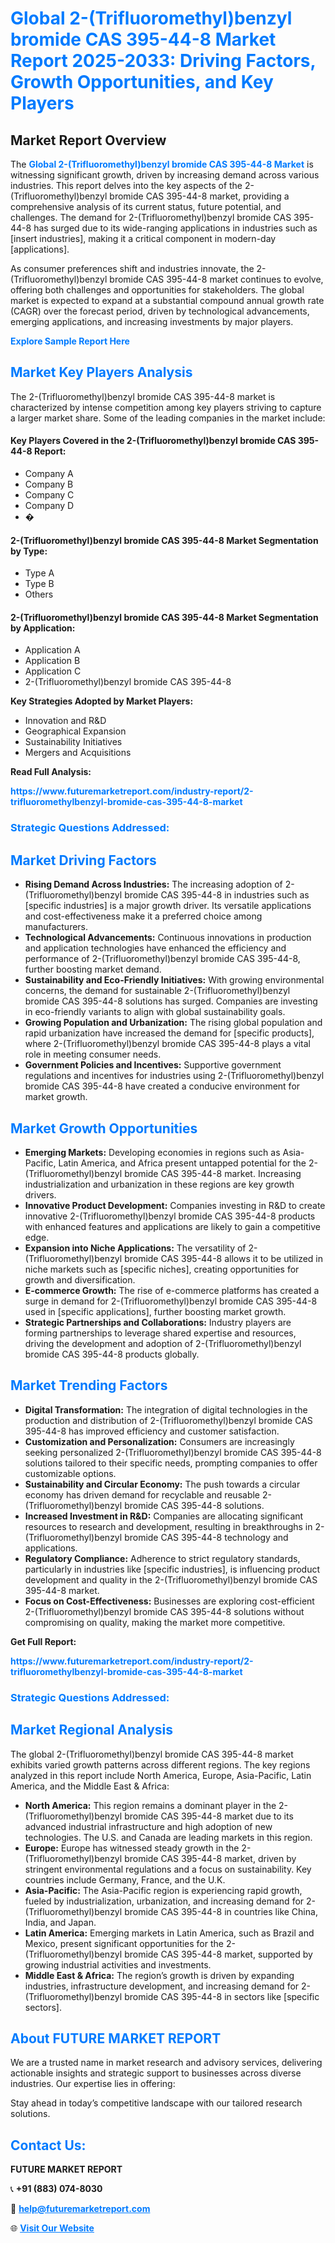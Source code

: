 <h1 style="color: #007BFF;">Global 2-(Trifluoromethyl)benzyl bromide CAS 395-44-8 Market Report 2025-2033: Driving Factors, Growth Opportunities, and Key Players</h1>

<section id="overview">
<h2>Market Report Overview</h2>
<p>The <a href="https://www.futuremarketreport.com/industry-report/2-trifluoromethylbenzyl-bromide-cas-395-44-8-market" style="color: #007BFF; text-decoration: none;"><strong>Global 2-(Trifluoromethyl)benzyl bromide CAS 395-44-8 Market</strong></a> is witnessing significant growth, driven by increasing demand across various industries. This report delves into the key aspects of the 2-(Trifluoromethyl)benzyl bromide CAS 395-44-8 market, providing a comprehensive analysis of its current status, future potential, and challenges. The demand for 2-(Trifluoromethyl)benzyl bromide CAS 395-44-8 has surged due to its wide-ranging applications in industries such as [insert industries], making it a critical component in modern-day [applications].</p>
<p>As consumer preferences shift and industries innovate, the 2-(Trifluoromethyl)benzyl bromide CAS 395-44-8 market continues to evolve, offering both challenges and opportunities for stakeholders. The global market is expected to expand at a substantial compound annual growth rate (CAGR) over the forecast period, driven by technological advancements, emerging applications, and increasing investments by major players.</p>
</section>

<section id="overview">
<p><a href="https://www.futuremarketreport.com/request-sample/reportId=112513" style="color: #007BFF; text-decoration: none;"><strong>Explore Sample Report Here</strong></a></p>
</section>

<section id="key-players">
<h2 style="color: #007BFF;">Market Key Players Analysis</h2>
<p>The 2-(Trifluoromethyl)benzyl bromide CAS 395-44-8 market is characterized by intense competition among key players striving to capture a larger market share. Some of the leading companies in the market include:</p>
<h4>Key Players Covered in the 2-(Trifluoromethyl)benzyl bromide CAS 395-44-8 Report:</h4>
<ul><li>Company A</li><li>Company B</li><li>Company C</li><li>Company D</li><li>�</li></ul>
<h4>2-(Trifluoromethyl)benzyl bromide CAS 395-44-8 Market Segmentation by Type:</h4>
<ul><li>Type A</li><li>Type B</li><li>Others</li></ul>

<h4>2-(Trifluoromethyl)benzyl bromide CAS 395-44-8 Market Segmentation by Application:</h4>
<ul><li>Application A</li><li>Application B</li><li>Application C</li><li>2-(Trifluoromethyl)benzyl bromide CAS 395-44-8</li></ul>
<p><strong>Key Strategies Adopted by Market Players:</strong></p>
<ul>
<li>Innovation and R&D</li>
<li>Geographical Expansion</li>
<li>Sustainability Initiatives</li>
<li>Mergers and Acquisitions</li>
</ul>
</section>

<section>
<p><strong>Read Full Analysis: </strong></p><a href="https://www.futuremarketreport.com/industry-report/2-trifluoromethylbenzyl-bromide-cas-395-44-8-market" style="color: #007BFF; text-decoration: none;"><strong>https://www.futuremarketreport.com/industry-report/2-trifluoromethylbenzyl-bromide-cas-395-44-8-market</strong></a>
<h3 style="color: #007BFF;">Strategic Questions Addressed:</h3>
</section>

<section id="driving-factors">
<h2 style="color: #007BFF;">Market Driving Factors</h2>
<ul>
<li><strong>Rising Demand Across Industries:</strong> The increasing adoption of 2-(Trifluoromethyl)benzyl bromide CAS 395-44-8 in industries such as [specific industries] is a major growth driver. Its versatile applications and cost-effectiveness make it a preferred choice among manufacturers.</li>
<li><strong>Technological Advancements:</strong> Continuous innovations in production and application technologies have enhanced the efficiency and performance of 2-(Trifluoromethyl)benzyl bromide CAS 395-44-8, further boosting market demand.</li>
<li><strong>Sustainability and Eco-Friendly Initiatives:</strong> With growing environmental concerns, the demand for sustainable 2-(Trifluoromethyl)benzyl bromide CAS 395-44-8 solutions has surged. Companies are investing in eco-friendly variants to align with global sustainability goals.</li>
<li><strong>Growing Population and Urbanization:</strong> The rising global population and rapid urbanization have increased the demand for [specific products], where 2-(Trifluoromethyl)benzyl bromide CAS 395-44-8 plays a vital role in meeting consumer needs.</li>
<li><strong>Government Policies and Incentives:</strong> Supportive government regulations and incentives for industries using 2-(Trifluoromethyl)benzyl bromide CAS 395-44-8 have created a conducive environment for market growth.</li>
</ul>
</section>

<section id="growth-opportunities">
<h2 style="color: #007BFF;">Market Growth Opportunities</h2>
<ul>
<li><strong>Emerging Markets:</strong> Developing economies in regions such as Asia-Pacific, Latin America, and Africa present untapped potential for the 2-(Trifluoromethyl)benzyl bromide CAS 395-44-8 market. Increasing industrialization and urbanization in these regions are key growth drivers.</li>
<li><strong>Innovative Product Development:</strong> Companies investing in R&D to create innovative 2-(Trifluoromethyl)benzyl bromide CAS 395-44-8 products with enhanced features and applications are likely to gain a competitive edge.</li>
<li><strong>Expansion into Niche Applications:</strong> The versatility of 2-(Trifluoromethyl)benzyl bromide CAS 395-44-8 allows it to be utilized in niche markets such as [specific niches], creating opportunities for growth and diversification.</li>
<li><strong>E-commerce Growth:</strong> The rise of e-commerce platforms has created a surge in demand for 2-(Trifluoromethyl)benzyl bromide CAS 395-44-8 used in [specific applications], further boosting market growth.</li>
<li><strong>Strategic Partnerships and Collaborations:</strong> Industry players are forming partnerships to leverage shared expertise and resources, driving the development and adoption of 2-(Trifluoromethyl)benzyl bromide CAS 395-44-8 products globally.</li>
</ul>
</section>

<section id="trending-factors">
<h2 style="color: #007BFF;">Market Trending Factors</h2>
<ul>
<li><strong>Digital Transformation:</strong> The integration of digital technologies in the production and distribution of 2-(Trifluoromethyl)benzyl bromide CAS 395-44-8 has improved efficiency and customer satisfaction.</li>
<li><strong>Customization and Personalization:</strong> Consumers are increasingly seeking personalized 2-(Trifluoromethyl)benzyl bromide CAS 395-44-8 solutions tailored to their specific needs, prompting companies to offer customizable options.</li>
<li><strong>Sustainability and Circular Economy:</strong> The push towards a circular economy has driven demand for recyclable and reusable 2-(Trifluoromethyl)benzyl bromide CAS 395-44-8 solutions.</li>
<li><strong>Increased Investment in R&D:</strong> Companies are allocating significant resources to research and development, resulting in breakthroughs in 2-(Trifluoromethyl)benzyl bromide CAS 395-44-8 technology and applications.</li>
<li><strong>Regulatory Compliance:</strong> Adherence to strict regulatory standards, particularly in industries like [specific industries], is influencing product development and quality in the 2-(Trifluoromethyl)benzyl bromide CAS 395-44-8 market.</li>
<li><strong>Focus on Cost-Effectiveness:</strong> Businesses are exploring cost-efficient 2-(Trifluoromethyl)benzyl bromide CAS 395-44-8 solutions without compromising on quality, making the market more competitive.</li>
</ul>
</section>

<section>
<p><strong>Get Full Report: </strong></p><a href="https://www.futuremarketreport.com/industry-report/2-trifluoromethylbenzyl-bromide-cas-395-44-8-market" style="color: #007BFF; text-decoration: none;"><strong>https://www.futuremarketreport.com/industry-report/2-trifluoromethylbenzyl-bromide-cas-395-44-8-market</strong></a>
<h3 style="color: #007BFF;">Strategic Questions Addressed:</h3>
</section>


<section id="regional-analysis">
<h2 style="color: #007BFF;">Market Regional Analysis</h2>
<p>The global 2-(Trifluoromethyl)benzyl bromide CAS 395-44-8 market exhibits varied growth patterns across different regions. The key regions analyzed in this report include North America, Europe, Asia-Pacific, Latin America, and the Middle East & Africa:</p>
<ul>
<li><strong>North America:</strong> This region remains a dominant player in the 2-(Trifluoromethyl)benzyl bromide CAS 395-44-8 market due to its advanced industrial infrastructure and high adoption of new technologies. The U.S. and Canada are leading markets in this region.</li>
<li><strong>Europe:</strong> Europe has witnessed steady growth in the 2-(Trifluoromethyl)benzyl bromide CAS 395-44-8 market, driven by stringent environmental regulations and a focus on sustainability. Key countries include Germany, France, and the U.K.</li>
<li><strong>Asia-Pacific:</strong> The Asia-Pacific region is experiencing rapid growth, fueled by industrialization, urbanization, and increasing demand for 2-(Trifluoromethyl)benzyl bromide CAS 395-44-8 in countries like China, India, and Japan.</li>
<li><strong>Latin America:</strong> Emerging markets in Latin America, such as Brazil and Mexico, present significant opportunities for the 2-(Trifluoromethyl)benzyl bromide CAS 395-44-8 market, supported by growing industrial activities and investments.</li>
<li><strong>Middle East & Africa:</strong> The region’s growth is driven by expanding industries, infrastructure development, and increasing demand for 2-(Trifluoromethyl)benzyl bromide CAS 395-44-8 in sectors like [specific sectors].</li>
</ul>
</section>

<footer>
<h2 style="color: #007BFF;">About FUTURE MARKET REPORT</h2>
<p>We are a trusted name in market research and advisory services, delivering actionable insights and strategic support to businesses across diverse industries. Our expertise lies in offering:</p>

<p>Stay ahead in today’s competitive landscape with our tailored research solutions.</p>

<h2 style="color: #007BFF;">Contact Us:</h2>
<p><strong>FUTURE MARKET REPORT</strong></p>
<p>📞 <strong>+91 (883) 074-8030</strong></p>
<p>📧 <strong><a href="mailto:help@futuremarketreport.com" style="color: #007BFF;">help@futuremarketreport.com</a></strong></p>
<p>🌐 <strong><a href="https://www.futuremarketreport.com/" style="color: #007BFF;">Visit Our Website</a></strong></p>
</footer>